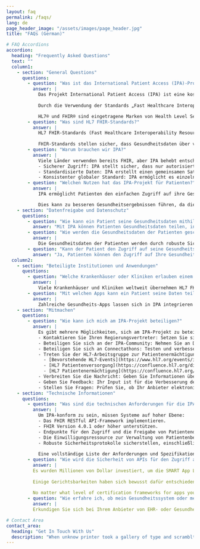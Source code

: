 ```yaml
---
layout: faq
permalink: /faqs/
lang: de
page_header_image: "/assets/images/page_header.jpg"
title: "FAQs (German)"

# FAQ Accordions
accordion:
  heading: "Frequently Asked Questions"
  text: ""
  column1:
    - section: "General Questions"
      questions:
        - question: "Was ist das International Patient Access (IPA)-Projekt von HL7® und FHIR®?"
          answer: |
            Das Projekt International Patient Access (IPA) ist eine kostenlose und offene Initiative, die Patienten weltweit durch die sichere und selektive Weitergabe ihrer Gesundheitsdaten zwischen verschiedenen Gesundheitssystemen unterstützen soll. 
            
            Durch die Verwendung der Standards „Fast Healthcare Interoperability Resources“ (FHIR) von Health Level Seven (HL7) stellt IPA sicher, dass Patienten kontrollieren können, wer auf ihre Gesundheitsinformationen zugreift, während gleichzeitig ein Höchstmaß an Datenschutz und Privatsphäre gewährleistet wird.

            HL7® und FHIR® sind eingetragene Marken von Health Level Seven International und ihre Verwendung dieser Marken stellt keine Billigung durch HL7 dar.
        - question: "Was sind HL7 FHIR-Standards?"
          answer: |
            HL7 FHIR-Standards (Fast Healthcare Interoperability Resources) sind eine Reihe kostenloser und offener Richtlinien, die von Health Level Seven International (HL7) entwickelt wurden, um den elektronischen Austausch von Gesundheitsinformationen zu erleichtern. 
            
            FHIR-Standards stellen sicher, dass Gesundheitsdaten über verschiedene Systeme und Plattformen hinweg geteilt und verstanden werden können, was die Interoperabilität und eine verbesserte Patientenversorgung fördert.
        - question: "Warum brauchen wir IPA?"
          answer: | 
            Viele Länder verwenden bereits FHIR, aber IPA behebt entscheidende Einschränkungen:
            - Sicherer Zugriff: IPA stellt sicher, dass nur autorisierte Benutzer und Apps auf Gesundheitsinformationen zugreifen können, wodurch die Privatsphäre der Patienten geschützt wird. Es definiert, wie Apps mithilfe von Industriestandardmethoden (wie OAuth 2.0) die Berechtigung zum Zugriff auf Daten erhalten.
            - Standardisierte Daten: IPA erstellt einen gemeinsamen Satz von Datentypen und -formaten. Dies bedeutet, dass medizinische Apps weltweit auf verschiedenen Systemen konsistent funktionieren können, was die Entwicklung vereinfacht, die Interoperabilität und den Patientenzugriff verbessert.
            - Konsistenter globaler Standard: IPA ermöglicht es einzelnen Regionen und Nationen, bewährte FHIR-Standards wiederzuverwenden, um eine digitale Gesundheits-IT-Wirtschaft voranzutreiben und die Interoperabilität zu verbessern.
        - question: "Welchen Nutzen hat das IPA-Projekt für Patienten?"
          answer: |
            IPA ermöglicht Patienten den einfachen Zugriff auf ihre Gesundheitsdaten von verschiedenen Gesundheitsdienstleistern. Durch den einfachen Zugriff sind die Patienten besser informiert und können besser in ihre Gesundheitsentscheidungen eingebunden werden.

            Dies kann zu besseren Gesundheitsergebnissen führen, da die Patienten ihren Zustand verfolgen, ihre Behandlungen verstehen und effektiver mit ihren Gesundheitsdienstleistern kommunizieren können.
    - section: "Datenfreigabe und Datenschutz"
      questions:
        - question: "Wie kann ein Patient seine Gesundheitsdaten mithilfe von IPA teilen?"
          answer: "Mit IPA können Patienten Gesundheitsdaten teilen, indem sie Zugriff auf bestimmte Gesundheits-Apps gewähren. Dies geschieht über Einwilligungsverwaltungsfunktionen in IPA-konformen Systemen, sodass der Patient kontrollieren kann, wer seine Informationen sieht und zu welchem ​​Zweck."
        - question: "Wie werden die Gesundheitsdaten der Patienten geschützt?"
          answer: |
            Die Gesundheitsdaten der Patienten werden durch robuste Sicherheitsmaßnahmen geschützt, darunter Verschlüsselung, sichere Authentifizierung und die Einhaltung von Datenschutzbestimmungen wie der Datenschutz-Grundverordnung (DSGVO) und dem Health Insurance Portability and Accountability Act (HIPAA).
        - question: "Kann der Patient den Zugriff auf seine Gesundheitsdaten widerrufen?"
          answer: "Ja, Patienten können den Zugriff auf Ihre Gesundheitsdaten jederzeit widerrufen, da die patientengesteuerte Zustimmung ein wesentliches Merkmal unseres Systems ist. Es ist jedoch wichtig zu beachten, dass alle Daten, auf die vor dem Widerruf zugegriffen wurde, weiterhin der Datenschutzrichtlinie der App oder des Gesundheitssystems unterliegen, das auf die Informationen zugegriffen hat. Dies bedeutet, dass Sie deren Richtlinien überprüfen sollten, um zu verstehen, wie mit Ihren Daten nach dem Widerruf des Zugriffs verfahren wird."
  column2:
    - section: "Beteiligte Institutionen und Anwendungen"
      questions:
        - question: "Welche Krankenhäuser oder Kliniken erlauben einem Patienten, seine Daten mithilfe von IPA zu teilen?"
          answer: |
            Viele Krankenhäuser und Kliniken weltweit übernehmen HL7 FHIR-Standards und nehmen am IPA-Projekt teil. Um herauszufinden, ob Ihre lokalen Gesundheitsdienstleister IPA unterstützen, wenden Sie sich direkt an sie oder besuchen Sie unseren [offiziellen Blog](https://blog.hl7.org/international-patient-access){: target="_blank"} für eine Liste der teilnehmenden Institutionen.
        - question: "Mit welchen Apps kann ein Patient seine Daten teilen?"
          answer: |
            Zahlreiche Gesundheits-Apps lassen sich in IPA integrieren und bieten so nahtlose Möglichkeiten zum Datenaustausch. Diese reichen von persönlichen Gesundheitsmanagement-Tools bis hin zu speziellen medizinischen Anwendungen. Eine Beispielliste kompatibler Apps finden Sie in unserem [offiziellen Blog](https://blog.hl7.org/international-patient-access){: target="_blank"}.
    - section: "Mitmachen"
      questions:
        - question: "Wie kann ich mich am IPA-Projekt beteiligen?"
          answer: |
            Es gibt mehrere Möglichkeiten, sich am IPA-Projekt zu beteiligen:
            - Kontaktieren Sie Ihren Regierungsvertreter: Setzen Sie sich für die Übernahme von IPA-Standards in die nationale Gesundheitspolitik ein.
            - Beteiligen Sie sich an der IPA-Community: Nehmen Sie an Diskussionen auf dem [chat.fhir.org](https://chat.fhir.org/#narrow/channel/261969-IPA){: target="_blank"} Chat-Server.
            - Beteiligen Sie sich an Connectathons: Testen und verbessern Sie FHIR-Implementierungen bei gemeinsamen Veranstaltungen.
            - Treten Sie der HL7-Arbeitsgruppe zur Patientenermächtigung bei: Tragen Sie zu Initiativen bei, die die Patientenbeteiligung und -kontrolle über ihre Gesundheitsdaten verbessern.
              - [Bevorstehende HL7-Events](https://www.hl7.org/events/index.cfm){: target="_blank"}
              - [HL7 Patientenversorgung](https://confluence.hl7.org/display/PC){: target="_blank"}
              - [HL7 Patientenermächtigung](https://confluence.hl7.org/display/PE){: target="_blank"}
            - Verbreiten Sie die Nachricht: Geben Sie Informationen über das IPA-Projekt an Ihr Netzwerk weiter.
            - Geben Sie Feedback: Ihr Input ist für die Verbesserung der IPA-Standards von unschätzbarem Wert.
            - Stellen Sie Fragen: Prüfen Sie, ob Ihr Anbieter elektronischer Gesundheitsakten (EHR) IPA unterstützt.
    - section: "Technische Informationen"
      questions:
        - question: "Was sind die technischen Anforderungen für die IPA-Konformität?"
          answer: |
            Um IPA-konform zu sein, müssen Systeme auf hoher Ebene:
            - Das FHIR RESTful API-Framework implementieren.
            - FHIR Version 4.0.1 oder höher unterstützen.
            - Endpunkte für den Zugriff und die Freigabe von Patientendaten bereitstellen.
            - Die Einwilligungsressource zur Verwaltung von Patientenberechtigungen nutzen.
            - Robuste Sicherheitsprotokolle sicherstellen, einschließlich OAuth 2.0 und SMART auf FHIR.
             
            Eine vollständige Liste der Anforderungen und Spezifikationen finden Sie in der [International Patient Access API Specification](https://hl7.org/fhir/uv/ipa/){: target="_blank"}
        - question: "Wie wird die Sicherheit von APIs für den Zugriff auf Gesundheitsdaten gewährleistet?"
          answer: |
          Es wurden Millionen von Dollar investiert, um die SMART App Launch-Mechanismen im Rahmen des International Patient Access (IPA) zu sichern. 
          
          Einige Gerichtsbarkeiten haben sich bewusst dafür entschieden, auf eine App-Zertifizierung zu verzichten, sodass Entwickler selbstbewusst Innovationen entwickeln und gleichzeitig sicherstellen können, dass die Patientendaten geschützt sind.  
          
          No matter what level of certification frameworks for apps you’ve Unabhängig davon, welche Zertifizierungsrahmen Sie für Ihre Apps erstellt haben, ermöglicht diese robuste Sicherheit ein zuverlässiges und effizientes Gesundheitsinformationsmanagement.
        - question: "Wie erfahre ich, ob mein Gesundheitssystem oder meine elektronische Patientenakte IPA unterstützt?"
          answer: |
          Erkundigen Sie sich bei Ihrem Anbieter von EHR- oder Gesundheits-IT-Systemen, ob dieser die HL7 FHIR IPA-Standards unterstützt. Sie können auch in unserem [offiziellen Blog](https://blog.hl7.org/international-patient-access){: target="_blank"} nach einer Liste kompatibler Systeme und Anbieter suchen.

# Contact Area
contact_area:
  heading: "Get In Touch With Us"
  description: "When unknow printer took a gallery of type and scramblted it to make a type specimen book"
---
```

